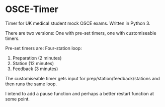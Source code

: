 # OSCE-Timer
Timer for UK medical student mock OSCE exams. Written in Python 3.

There are two versions:
One with pre-set timers, one with customiseable timers.

Pre-set timers are:
Four-station loop:
  1. Preparation (2 minutes)
  2. Station (12 minutes)
  3. Feedback (3 minutes)
  
The customiseable timer gets input for prep/station/feedback/stations and then runs the same loop.

I intend to add a pause function and perhaps a better restart function at some point.
